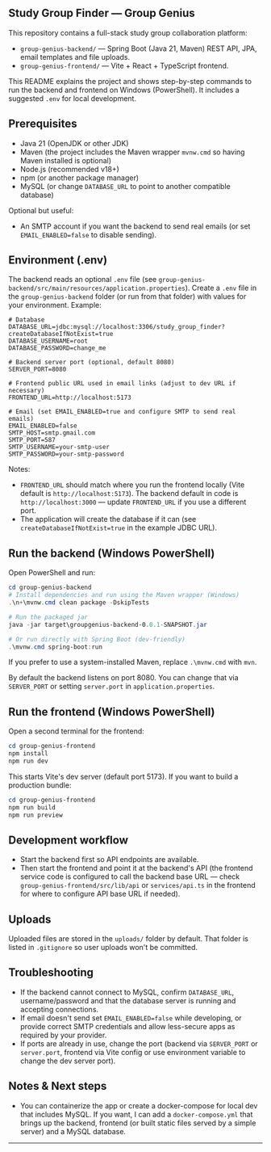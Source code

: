 ## Study Group Finder — Group Genius

This repository contains a full-stack study group collaboration platform:

- `group-genius-backend/` — Spring Boot (Java 21, Maven) REST API, JPA, email templates and file uploads.
- `group-genius-frontend/` — Vite + React + TypeScript frontend.

This README explains the project and shows step-by-step commands to run the backend and frontend on Windows (PowerShell). It includes a suggested `.env` for local development.

## Prerequisites

- Java 21 (OpenJDK or other JDK)
- Maven (the project includes the Maven wrapper `mvnw.cmd` so having Maven installed is optional)
- Node.js (recommended v18+)
- npm (or another package manager)
- MySQL (or change `DATABASE_URL` to point to another compatible database)

Optional but useful:

- An SMTP account if you want the backend to send real emails (or set `EMAIL_ENABLED=false` to disable sending).

## Environment (.env)

The backend reads an optional `.env` file (see `group-genius-backend/src/main/resources/application.properties`). Create a `.env` file in the `group-genius-backend` folder (or run from that folder) with values for your environment. Example:

```
# Database
DATABASE_URL=jdbc:mysql://localhost:3306/study_group_finder?createDatabaseIfNotExist=true
DATABASE_USERNAME=root
DATABASE_PASSWORD=change_me

# Backend server port (optional, default 8080)
SERVER_PORT=8080

# Frontend public URL used in email links (adjust to dev URL if necessary)
FRONTEND_URL=http://localhost:5173

# Email (set EMAIL_ENABLED=true and configure SMTP to send real emails)
EMAIL_ENABLED=false
SMTP_HOST=smtp.gmail.com
SMTP_PORT=587
SMTP_USERNAME=your-smtp-user
SMTP_PASSWORD=your-smtp-password
```

Notes:

- `FRONTEND_URL` should match where you run the frontend locally (Vite default is `http://localhost:5173`). The backend default in code is `http://localhost:3000` — update `FRONTEND_URL` if you use a different port.
- The application will create the database if it can (see `createDatabaseIfNotExist=true` in the example JDBC URL).

## Run the backend (Windows PowerShell)

Open PowerShell and run:

```powershell
cd group-genius-backend
# Install dependencies and run using the Maven wrapper (Windows)
.\n+\mvnw.cmd clean package -DskipTests

# Run the packaged jar
java -jar target\groupgenius-backend-0.0.1-SNAPSHOT.jar

# Or run directly with Spring Boot (dev-friendly)
.\mvnw.cmd spring-boot:run
```

If you prefer to use a system-installed Maven, replace `.\mvnw.cmd` with `mvn`.

By default the backend listens on port 8080. You can change that via `SERVER_PORT` or setting `server.port` in `application.properties`.

## Run the frontend (Windows PowerShell)

Open a second terminal for the frontend:

```powershell
cd group-genius-frontend
npm install
npm run dev
```

This starts Vite's dev server (default port 5173). If you want to build a production bundle:

```powershell
cd group-genius-frontend
npm run build
npm run preview
```

## Development workflow

- Start the backend first so API endpoints are available.
- Then start the frontend and point it at the backend's API (the frontend service code is configured to call the backend base URL — check `group-genius-frontend/src/lib/api` or `services/api.ts` in the frontend for where to configure API base URL if needed).

## Uploads

Uploaded files are stored in the `uploads/` folder by default. That folder is listed in `.gitignore` so user uploads won't be committed.

## Troubleshooting

- If the backend cannot connect to MySQL, confirm `DATABASE_URL`, username/password and that the database server is running and accepting connections.
- If email doesn't send set `EMAIL_ENABLED=false` while developing, or provide correct SMTP credentials and allow less-secure apps as required by your provider.
- If ports are already in use, change the port (backend via `SERVER_PORT` or `server.port`, frontend via Vite config or use environment variable to change the dev server port).

## Notes & Next steps

- You can containerize the app or create a docker-compose for local dev that includes MySQL. If you want, I can add a `docker-compose.yml` that brings up the backend, frontend (or built static files served by a simple server) and a MySQL database.

---